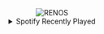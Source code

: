 <div align="center">
<picture>
    <source media="(prefers-color-scheme: dark)" srcset="https://i.ibb.co/hK8F2Jw/output-gif.gif">
    <source media="(prefers-color-scheme: light)" srcset="https://i.ibb.co/hK8F2Jw/output-gif.gif">
    <img alt="RENOS" src="https://i.ibb.co/hK8F2Jw/output-gif.gif">
</picture>
<details>
<summary>Spotify Recently Played</summary>
<img src="https://spotify-recently-played-readme.vercel.app/api?user=31d6d6zerc5ct6kck32na2ozsqf4&unique=1&width=400" alt="Spotify" />
</details>
</div>

<!-- Image deletion URL: https://ibb.co/zSfVPTD/3c02d14cbb28b67144b730c501b5c341 -->